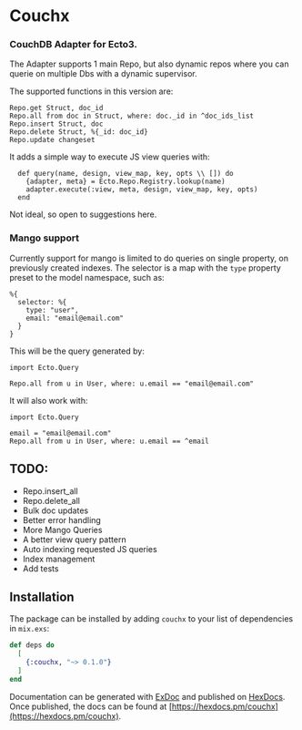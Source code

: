 # Couchx

### CouchDB Adapter for Ecto3.

The Adapter supports 1 main Repo, but also dynamic repos where you can querie on multiple Dbs with a dynamic supervisor.

The supported functions in this version are:

```
Repo.get Struct, doc_id
Repo.all from doc in Struct, where: doc._id in ^doc_ids_list
Repo.insert Struct, doc
Repo.delete Struct, %{_id: doc_id}
Repo.update changeset
```

It adds a simple way to execute JS view queries with:

```
  def query(name, design, view_map, key, opts \\ []) do
    {adapter, meta} = Ecto.Repo.Registry.lookup(name)
    adapter.execute(:view, meta, design, view_map, key, opts)
  end
```

Not ideal, so open to suggestions here.

### Mango support

Currently support for mango is limited to do queries on single property, on previously created indexes.
The selector is a map with the `type` property preset to the model namespace, such as:

```
%{
  selector: %{
    type: "user",
    email: "email@email.com"
  }
}
```

This will be the query generated by:

```
import Ecto.Query

Repo.all from u in User, where: u.email == "email@email.com"
```

It will also work with:

```
import Ecto.Query

email = "email@email.com"
Repo.all from u in User, where: u.email == ^email
```

## TODO:

* Repo.insert_all
* Repo.delete_all
* Bulk doc updates
* Better error handling
* More Mango Queries
* A better view query pattern
* Auto indexing requested JS queries
* Index management
* Add tests

## Installation

The package can be installed by adding `couchx` to your list of dependencies in `mix.exs`:

```elixir
def deps do
  [
    {:couchx, "~> 0.1.0"}
  ]
end
```

Documentation can be generated with [ExDoc](https://github.com/elixir-lang/ex_doc)
and published on [HexDocs](https://hexdocs.pm). Once published, the docs can
be found at [https://hexdocs.pm/couchx](https://hexdocs.pm/couchx).

